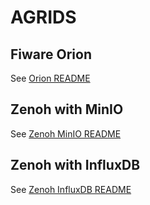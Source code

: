 # AGRIDS

## Fiware Orion

See [Orion README](orion)

## Zenoh with MinIO

See [Zenoh MinIO README](zenoh/minio)

## Zenoh with InfluxDB

See [Zenoh InfluxDB README](zenoh/influxdb/)
